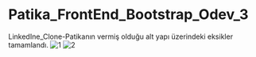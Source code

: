 # Patika_FrontEnd_Bootstrap_Odev_3
LinkedIne_Clone-Patikanın vermiş olduğu alt yapı üzerindeki eksikler tamamlandı.
![1](https://github.com/ASENA3276/Patika_FrontEnd_Bootstrap_Odev_3/assets/85061777/19018dca-de59-47d2-86a3-9eddac75e1c4)
![2](https://github.com/ASENA3276/Patika_FrontEnd_Bootstrap_Odev_3/assets/85061777/a7ec5fe0-83f2-4984-9a80-6297c52ca882)
